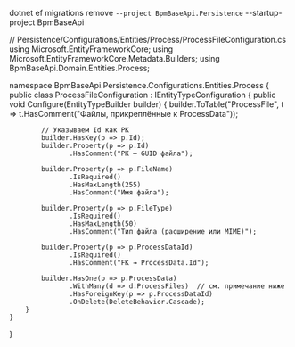 dotnet ef migrations remove `
  --project BpmBaseApi.Persistence `
  --startup-project BpmBaseApi


  // Persistence/Configurations/Entities/Process/ProcessFileConfiguration.cs
using Microsoft.EntityFrameworkCore;
using Microsoft.EntityFrameworkCore.Metadata.Builders;
using BpmBaseApi.Domain.Entities.Process;

namespace BpmBaseApi.Persistence.Configurations.Entities.Process
{
    public class ProcessFileConfiguration : IEntityTypeConfiguration<ProcessFileEntity>
    {
        public void Configure(EntityTypeBuilder<ProcessFileEntity> builder)
        {
            builder.ToTable("ProcessFile", t => t.HasComment("Файлы, прикреплённые к ProcessData"));

            // Указываем Id как PK
            builder.HasKey(p => p.Id);
            builder.Property(p => p.Id)
                   .HasComment("PK – GUID файла");

            builder.Property(p => p.FileName)
                   .IsRequired()
                   .HasMaxLength(255)
                   .HasComment("Имя файла");

            builder.Property(p => p.FileType)
                   .IsRequired()
                   .HasMaxLength(50)
                   .HasComment("Тип файла (расширение или MIME)");

            builder.Property(p => p.ProcessDataId)
                   .IsRequired()
                   .HasComment("FK → ProcessData.Id");

            builder.HasOne(p => p.ProcessData)
                   .WithMany(d => d.ProcessFiles)  // см. примечание ниже
                   .HasForeignKey(p => p.ProcessDataId)
                   .OnDelete(DeleteBehavior.Cascade);
        }
    }
}
